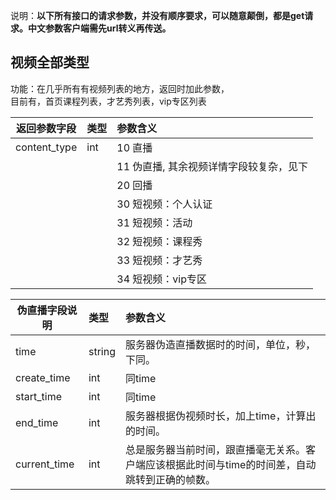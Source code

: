 说明：**以下所有接口的请求参数，并没有顺序要求，可以随意颠倒，都是get请求。中文参数客户端需先url转义再传送。**


## 视频全部类型

功能：在几乎所有有视频列表的地方，返回时加此参数，    
目前有，首页课程列表，才艺秀列表，vip专区列表  


| 返回参数字段        | 类型 |参数含义  |
| -------- |:---|:------|
|content_type        |int |  10 直播|
|        | |  11 伪直播, 其余视频详情字段较复杂，见下|
|        | |  20 回播|
|        | |  30 短视频：个人认证|
|        | |  31 短视频：活动|
|        | |  32 短视频：课程秀|
|        | |  33 短视频：才艺秀|
|        | |  34 短视频：vip专区|

| 伪直播字段说明        | 类型 |参数含义  |
| -------- |:---|:------|
| time |string | 服务器伪造直播数据时的时间，单位，秒，下同。 |
| create_time |int | 同time|
| start_time |int | 同time |
| end_time |int | 服务器根据伪视频时长，加上time，计算出的时间。 |
| current_time |int | 总是服务器当前时间，跟直播毫无关系。客户端应该根据此时间与time的时间差，自动跳转到正确的帧数。|















